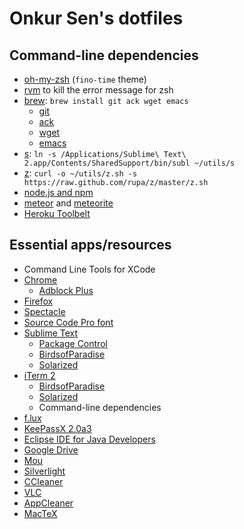 # Onkur Sen's dotfiles

## Command-line dependencies

* [oh-my-zsh](https://github.com/robbyrussell/oh-my-zsh) (`fino-time` theme)
* [rvm](http://rvm.io/) to kill the error message for zsh
* [brew](http://brew.sh/): `brew install git ack wget emacs`
  * [git](http://git-scm.com/)
  * [ack](http://beyondgrep.com/)
  * [wget](http://www.gnu.org/software/wget/)
  * [emacs](http://www.gnu.org/software/emacs/)
* [s](http://www.sublimetext.com/): `ln -s /Applications/Sublime\ Text\ 2.app/Contents/SharedSupport/bin/subl ~/utils/s`
* [z](https://github.com/rupa/z): `curl -o ~/utils/z.sh -s https://raw.github.com/rupa/z/master/z.sh`
* [node.js and npm](http://nodejs.org/)
* [meteor](https://www.meteor.com/) and [meteorite](https://github.com/oortcloud/meteorite/)
* [Heroku Toolbelt](https://toolbelt.heroku.com/)

## Essential apps/resources

* Command Line Tools for XCode
* [Chrome](https://chrome.google.com)
  * [Adblock Plus](https://adblockplus.org/)
* [Firefox](https://www.mozilla.org/en-US/firefox/new/)
* [Spectacle](http://spectacleapp.com/)
* [Source Code Pro font](http://sourceforge.net/projects/sourcecodepro.adobe/)
* [Sublime Text](http://www.sublimetext.com/)
  * [Package Control](https://sublime.wbond.net/installation)
  * [BirdsofParadise](https://github.com/jbergantine/Birds-of-Paradise-for-TextMate)
  * [Solarized](https://github.com/SublimeColors/Solarized)
* [iTerm 2](http://www.iterm2.com/)
  * [BirdsofParadise](https://github.com/zdj/themes)
  * [Solarized](https://github.com/altercation/solarized/tree/master/iterm2-colors-solarized)
  * Command-line dependencies
* [f.lux](https://justgetflux.com/news/pages/mac/)
* [KeePassX 2.0a3](http://www.keepassx.org/news/2012/10/367)
* [Eclipse IDE for Java Developers](https://www.eclipse.org/downloads/)
* [Google Drive](https://tools.google.com/dlpage/drive)
* [Mou](http://mouapp.com/)
* [Silverlight](http://www.microsoft.com/silverlight/)
* [CCleaner](https://www.piriform.com/CCLEANER)
* [VLC](www.videolan.org/vlc/download-macosx.html)
* [AppCleaner](http://www.freemacsoft.net/appcleaner/)
* [MacTeX](https://tug.org/mactex/)
